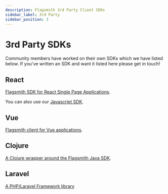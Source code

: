 ```yaml
---
description: Flagsmith 3rd Party Client SDKs
sidebar_label: 3rd Party
sidebar_position: 3
---
```


# 3rd Party SDKs

Community members have worked on their own SDKs which we have listed below. If you've written an SDK and want it listed
here please get in touch!

## React

[Flagsmith SDK for React Single Page Applications](https://github.com/TheMagoo73/flagsmith-react).

You can also use our [Javascript SDK](client-side/javascript.md).

## Vue

[Flagsmith client for Vue applications](https://github.com/mstfymrtc/flagsmith-vue-client).

## Clojure

[A Clojure wrapper around the Flagsmith Java SDK](https://github.com/Global-Online-Health/flagsmith-clj).

## Laravel

[A PHP/Laravel Framework library](https://github.com/clearlyip/laravel-flagsmith)
